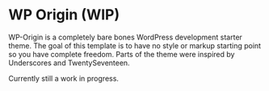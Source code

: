 # WP Origin (WIP)
WP-Origin is a completely bare bones WordPress development starter theme. The goal of this template is to have no style or markup starting point so you have complete freedom. Parts of the theme were inspired by Underscores and TwentySeventeen.

Currently still a work in progress.
